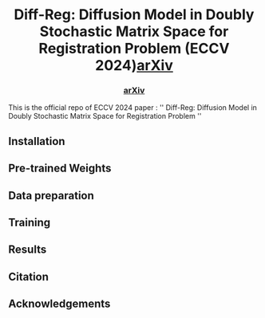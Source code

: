<div style="text-align: center;">
  <h1>Diff-Reg: Diffusion Model in Doubly Stochastic Matrix Space for Registration Problem (ECCV 2024)<a href="https://arxiv.org/pdf/2403.19919">arXiv</a></h1>
  <h3><a href="https://arxiv.org/pdf/2403.19919">arXiv</a></h3>
</div>

This is the official repo of ECCV 2024 paper : '' Diff-Reg: Diffusion Model in Doubly Stochastic Matrix Space for Registration Problem ''

## Installation

## Pre-trained Weights

## Data preparation

## Training

## Results

## Citation

## Acknowledgements
